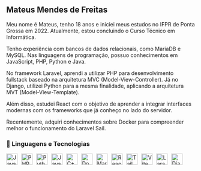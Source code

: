 ## Mateus Mendes de Freitas
Meu nome é Mateus, tenho 18 anos e iniciei meus estudos no IFPR de Ponta Grossa em 2022. Atualmente, estou concluindo o Curso Técnico em Informática.

Tenho experiência com bancos de dados relacionais, como MariaDB e MySQL. Nas linguagens de programação, possuo conhecimentos em JavaScript, PHP, Python e Java.

No framework Laravel, aprendi a utilizar PHP para desenvolvimento fullstack baseado na arquitetura MVC (Model-View-Controller). Já no Django, utilizei Python para a mesma finalidade, aplicando a arquitetura MVT (Model-View-Template).

Além disso, estudei React com o objetivo de aprender a integrar interfaces modernas com os frameworks que já conheço no lado do servidor.

Recentemente, adquiri conhecimentos sobre Docker para compreender melhor o funcionamento do Laravel Sail.
### 🚀 Linguagens e Tecnologias

<img 
    align="left" 
    alt="JavaScript" 
    title="JavaScript" 
    width="30px" 
    style="margin-right: 10px;" 
    src="https://cdn.jsdelivr.net/gh/devicons/devicon@latest/icons/javascript/javascript-original.svg" 
/>

<img 
    align="left" 
    alt="PHP" 
    title="PHP" 
    width="30px" 
    style="margin-right: 10px;" 
    src="https://cdn.jsdelivr.net/gh/devicons/devicon@latest/icons/php/php-original.svg" 
/>

<img 
    align="left" 
    alt="Python" 
    title="Python" 
    width="30px" 
    style="margin-right: 10px;" 
    src="https://cdn.jsdelivr.net/gh/devicons/devicon@latest/icons/python/python-original.svg" 
/>
<img
    align="left"
    alt="Java"
    title="Java"
    width="30px"
    style="margin-right: 10px;"
    src="https://cdn.jsdelivr.net/gh/devicons/devicon@latest/icons/java/java-original.svg"
/>
<img
    align="left"
    alt="C++"
    title="C++"
    width="30px"
    style="margin-right: 10px;"
    src="https://cdn.jsdelivr.net/gh/devicons/devicon@latest/icons/cplusplus/cplusplus-original.svg"
/>

<img 
    align="left" 
    alt="Docker" 
    title="Docker" 
    width="30px" 
    style="margin-right: 10px;" 
    src="https://cdn.jsdelivr.net/gh/devicons/devicon@latest/icons/docker/docker-original.svg" 
/>

<img 
    align="left" 
    alt="MariaDB" 
    title="MariaDB" 
    width="30px" 
    style="margin-right: 10px;" 
    src="https://cdn.jsdelivr.net/gh/devicons/devicon@latest/icons/mariadb/mariadb-original.svg" 
/>

<img 
    align="left" 
    alt="React" 
    title="React" 
    width="30px" 
    style="margin-right: 10px;" 
    src="https://cdn.jsdelivr.net/gh/devicons/devicon@latest/icons/react/react-original.svg" 
/>

<img
    align="left"
    alt="Tailwind CSS"
    title="Tailwind CSS"
    width="30px"
    style="margin-right: 10px;"
    src="https://cdn.jsdelivr.net/gh/devicons/devicon@latest/icons/tailwindcss/tailwindcss-original-wordmark.svg" 
/>

<img 
    align="left" 
    alt="Vite Js" 
    title="Vite Js" 
    width="30px" 
    style="margin-right: 10px;" 
    src="https://cdn.jsdelivr.net/gh/devicons/devicon@latest/icons/vitejs/vitejs-original.svg" 
/>

          
<img 
    align="left" 
    alt="Laravel" 
    title="Laravel" 
    width="30px" 
    style="margin-right: 10px; background-color:#ffffff;" 
    src="https://laravel.com/img/logomark.min.svg" 
/>

<img
    align="left"
    alt="Django"
    title="Django"
    width="30px"
    style="margin-right: 10px;"
    src="https://cdn.jsdelivr.net/gh/devicons/devicon@latest/icons/django/django-plain-wordmark.svg"
/>

<br clear="left" />
